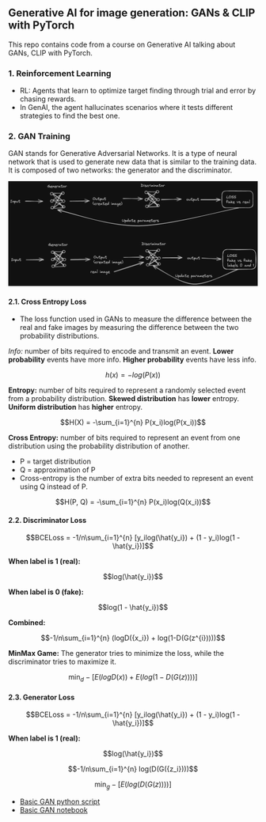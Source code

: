 ## Generative AI for image generation: GANs & CLIP with PyTorch

This repo contains code from a course on Generative AI talking about GANs, CLIP with PyTorch.

### 1. Reinforcement Learning
- RL: Agents that learn to optimize target finding through trial and error by chasing rewards.
- In GenAI, the agent hallucinates scenarios where it tests different strategies to find the best one.

### 2. GAN Training
GAN stands for Generative Adversarial Networks. It is a type of neural network that is used to generate new data that is similar to the training data. It is composed of two networks: the generator and the discriminator.

 ![GAN Training](https://github.com/mgp87/GANs-CLIP-with-PyTorch/blob/main/GAN/GAN_Training.png)

 #### 2.1. Cross Entropy Loss
- The loss function used in GANs to measure the difference between the real and fake images by measuring the difference between the two probability distributions.

*Info:* number of bits required to encode and transmit an event.
**Lower probability** events have more info.
**Higher probability** events have less info.

```math
h(x) = -log(P(x))
```

**Entropy:** number of bits required to represent a randomly selected event from a probability distribution.
**Skewed distribution** has **lower** entropy.
**Uniform distribution** has **higher** entropy.

```math
H(X) = -\sum_{i=1}^{n} P(x_i)log(P(x_i))
```

**Cross Entropy:** number of bits required to represent an event from one distribution using the probability distribution of another.
- P = target distribution
- Q = approximation of P
- Cross-entropy is the number of extra bits needed to represent an event using Q instead of P.

```math
H(P, Q) = -\sum_{i=1}^{n} P(x_i)log(Q(x_i))
```

#### 2.2. Discriminator Loss

```math
BCELoss = -1/n\sum_{i=1}^{n} [y_ilog(\hat{y_i}) + (1 - y_i)log(1 - \hat{y_i})]
```

**When label is 1 (real):**
```math
log(\hat{y_i})
```

**When label is 0 (fake):**
```math
log(1 - \hat{y_i})
```

**Combined:**
```math
-1/n\sum_{i=1}^{n} (logD({x_i}) + log(1-D(G(z^{i}))))
```

**MinMax Game:** The generator tries to minimize the loss, while the discriminator tries to maximize it.

```math
\min_d -[E(logD(x)) + E(log(1-D(G(z))))]
```

#### 2.3. Generator Loss

```math
BCELoss = -1/n\sum_{i=1}^{n} [y_ilog(\hat{y_i}) + (1 - y_i)log(1 - \hat{y_i})]
```

**When label is 1 (real):**
```math
log(\hat{y_i})
```

```math
-1/n\sum_{i=1}^{n} log(D(G({z_i})))
```

```math
\min_g -[E(log(D(G(z))))]
```

- [Basic GAN python script](https://github.com/mgp87/GANs-CLIP-with-PyTorch/blob/main/GAN/basic.py)
- [Basic GAN notebook](https://github.com/mgp87/GANs-CLIP-with-PyTorch/blob/main/GAN/basic.ipynb)
